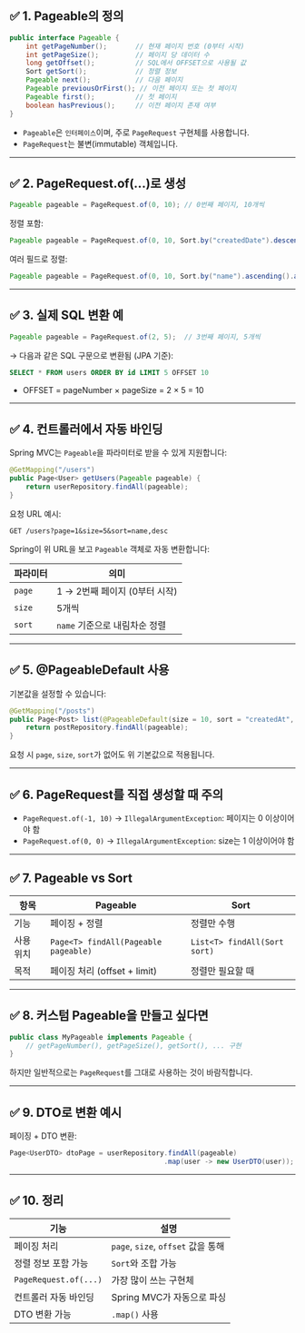 ## ✅ 1. Pageable의 정의

```java
public interface Pageable {
    int getPageNumber();       // 현재 페이지 번호 (0부터 시작)
    int getPageSize();         // 페이지 당 데이터 수
    long getOffset();          // SQL에서 OFFSET으로 사용될 값
    Sort getSort();            // 정렬 정보
    Pageable next();           // 다음 페이지
    Pageable previousOrFirst(); // 이전 페이지 또는 첫 페이지
    Pageable first();          // 첫 페이지
    boolean hasPrevious();     // 이전 페이지 존재 여부
}
```

* `Pageable`은 `인터페이스`이며, 주로 `PageRequest` 구현체를 사용합니다.
* `PageRequest`는 불변(immutable) 객체입니다.

---

## ✅ 2. PageRequest.of(...)로 생성

```java
Pageable pageable = PageRequest.of(0, 10); // 0번째 페이지, 10개씩
```

정렬 포함:

```java
Pageable pageable = PageRequest.of(0, 10, Sort.by("createdDate").descending());
```

여러 필드로 정렬:

```java
Pageable pageable = PageRequest.of(0, 10, Sort.by("name").ascending().and(Sort.by("createdDate").descending()));
```

---

## ✅ 3. 실제 SQL 변환 예

```java
Pageable pageable = PageRequest.of(2, 5);  // 3번째 페이지, 5개씩
```

→ 다음과 같은 SQL 구문으로 변환됨 (JPA 기준):

```sql
SELECT * FROM users ORDER BY id LIMIT 5 OFFSET 10
```

* OFFSET = pageNumber × pageSize = 2 × 5 = 10

---

## ✅ 4. 컨트롤러에서 자동 바인딩

Spring MVC는 `Pageable`을 파라미터로 받을 수 있게 지원합니다:

```java
@GetMapping("/users")
public Page<User> getUsers(Pageable pageable) {
    return userRepository.findAll(pageable);
}
```

요청 URL 예시:

```http
GET /users?page=1&size=5&sort=name,desc
```

Spring이 위 URL을 보고 `Pageable` 객체로 자동 변환합니다:

| 파라미터   | 의미                   |
| ------ | -------------------- |
| `page` | 1 → 2번째 페이지 (0부터 시작) |
| `size` | 5개씩                  |
| `sort` | `name` 기준으로 내림차순 정렬  |

---

## ✅ 5. @PageableDefault 사용

기본값을 설정할 수 있습니다:

```java
@GetMapping("/posts")
public Page<Post> list(@PageableDefault(size = 10, sort = "createdAt", direction = DESC) Pageable pageable) {
    return postRepository.findAll(pageable);
}
```

요청 시 `page`, `size`, `sort`가 없어도 위 기본값으로 적용됩니다.

---

## ✅ 6. PageRequest를 직접 생성할 때 주의

* `PageRequest.of(-1, 10)` → `IllegalArgumentException`: 페이지는 0 이상이어야 함
* `PageRequest.of(0, 0)` → `IllegalArgumentException`: size는 1 이상이어야 함

---

## ✅ 7. Pageable vs Sort

| 항목    | Pageable                             | Sort                         |
| ----- | ------------------------------------ | ---------------------------- |
| 기능    | 페이징 + 정렬                             | 정렬만 수행                       |
| 사용 위치 | `Page<T> findAll(Pageable pageable)` | `List<T> findAll(Sort sort)` |
| 목적    | 페이징 처리 (offset + limit)              | 정렬만 필요할 때                    |

---

## ✅ 8. 커스텀 Pageable을 만들고 싶다면

```java
public class MyPageable implements Pageable {
    // getPageNumber(), getPageSize(), getSort(), ... 구현
}
```

하지만 일반적으로는 `PageRequest`를 그대로 사용하는 것이 바람직합니다.

---

## ✅ 9. DTO로 변환 예시

페이징 + DTO 변환:

```java
Page<UserDTO> dtoPage = userRepository.findAll(pageable)
                                      .map(user -> new UserDTO(user));
```

---

## ✅ 10. 정리

| 기능                    | 설명                             |
| --------------------- | ------------------------------ |
| 페이징 처리                | `page`, `size`, `offset` 값을 통해 |
| 정렬 정보 포함 가능           | `Sort`와 조합 가능                  |
| `PageRequest.of(...)` | 가장 많이 쓰는 구현체                   |
| 컨트롤러 자동 바인딩           | Spring MVC가 자동으로 파싱            |
| DTO 변환 가능             | `.map()` 사용                    |


